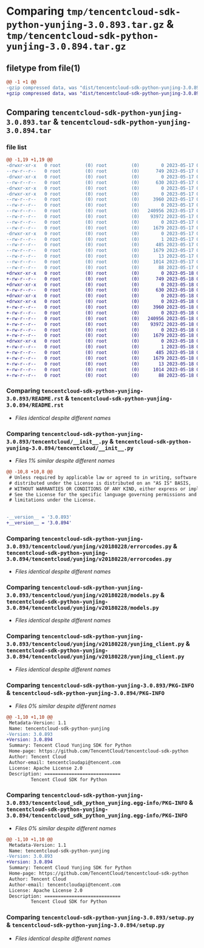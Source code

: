 # Comparing `tmp/tencentcloud-sdk-python-yunjing-3.0.893.tar.gz` & `tmp/tencentcloud-sdk-python-yunjing-3.0.894.tar.gz`

## filetype from file(1)

```diff
@@ -1 +1 @@
-gzip compressed data, was "dist/tencentcloud-sdk-python-yunjing-3.0.893.tar", last modified: Wed May 17 03:46:05 2023, max compression
+gzip compressed data, was "dist/tencentcloud-sdk-python-yunjing-3.0.894.tar", last modified: Thu May 18 00:42:47 2023, max compression
```

## Comparing `tencentcloud-sdk-python-yunjing-3.0.893.tar` & `tencentcloud-sdk-python-yunjing-3.0.894.tar`

### file list

```diff
@@ -1,19 +1,19 @@
-drwxr-xr-x   0 root         (0) root         (0)        0 2023-05-17 03:46:05.000000 tencentcloud-sdk-python-yunjing-3.0.893/
--rw-r--r--   0 root         (0) root         (0)      749 2023-05-17 03:46:05.000000 tencentcloud-sdk-python-yunjing-3.0.893/README.rst
-drwxr-xr-x   0 root         (0) root         (0)        0 2023-05-17 03:46:05.000000 tencentcloud-sdk-python-yunjing-3.0.893/tencentcloud/
--rw-r--r--   0 root         (0) root         (0)      630 2023-05-17 03:46:05.000000 tencentcloud-sdk-python-yunjing-3.0.893/tencentcloud/__init__.py
-drwxr-xr-x   0 root         (0) root         (0)        0 2023-05-17 03:46:05.000000 tencentcloud-sdk-python-yunjing-3.0.893/tencentcloud/yunjing/
-drwxr-xr-x   0 root         (0) root         (0)        0 2023-05-17 03:46:05.000000 tencentcloud-sdk-python-yunjing-3.0.893/tencentcloud/yunjing/v20180228/
--rw-r--r--   0 root         (0) root         (0)     3960 2023-05-17 03:46:05.000000 tencentcloud-sdk-python-yunjing-3.0.893/tencentcloud/yunjing/v20180228/errorcodes.py
--rw-r--r--   0 root         (0) root         (0)        0 2023-05-17 03:46:05.000000 tencentcloud-sdk-python-yunjing-3.0.893/tencentcloud/yunjing/v20180228/__init__.py
--rw-r--r--   0 root         (0) root         (0)   240956 2023-05-17 03:46:05.000000 tencentcloud-sdk-python-yunjing-3.0.893/tencentcloud/yunjing/v20180228/models.py
--rw-r--r--   0 root         (0) root         (0)    93972 2023-05-17 03:46:05.000000 tencentcloud-sdk-python-yunjing-3.0.893/tencentcloud/yunjing/v20180228/yunjing_client.py
--rw-r--r--   0 root         (0) root         (0)        0 2023-05-17 03:46:05.000000 tencentcloud-sdk-python-yunjing-3.0.893/tencentcloud/yunjing/__init__.py
--rw-r--r--   0 root         (0) root         (0)     1679 2023-05-17 03:46:05.000000 tencentcloud-sdk-python-yunjing-3.0.893/PKG-INFO
-drwxr-xr-x   0 root         (0) root         (0)        0 2023-05-17 03:46:05.000000 tencentcloud-sdk-python-yunjing-3.0.893/tencentcloud_sdk_python_yunjing.egg-info/
--rw-r--r--   0 root         (0) root         (0)        1 2023-05-17 03:46:05.000000 tencentcloud-sdk-python-yunjing-3.0.893/tencentcloud_sdk_python_yunjing.egg-info/dependency_links.txt
--rw-r--r--   0 root         (0) root         (0)      485 2023-05-17 03:46:05.000000 tencentcloud-sdk-python-yunjing-3.0.893/tencentcloud_sdk_python_yunjing.egg-info/SOURCES.txt
--rw-r--r--   0 root         (0) root         (0)     1679 2023-05-17 03:46:05.000000 tencentcloud-sdk-python-yunjing-3.0.893/tencentcloud_sdk_python_yunjing.egg-info/PKG-INFO
--rw-r--r--   0 root         (0) root         (0)       13 2023-05-17 03:46:05.000000 tencentcloud-sdk-python-yunjing-3.0.893/tencentcloud_sdk_python_yunjing.egg-info/top_level.txt
--rw-r--r--   0 root         (0) root         (0)     1014 2023-05-17 03:46:05.000000 tencentcloud-sdk-python-yunjing-3.0.893/setup.py
--rw-r--r--   0 root         (0) root         (0)       88 2023-05-17 03:46:05.000000 tencentcloud-sdk-python-yunjing-3.0.893/setup.cfg
+drwxr-xr-x   0 root         (0) root         (0)        0 2023-05-18 00:42:47.000000 tencentcloud-sdk-python-yunjing-3.0.894/
+-rw-r--r--   0 root         (0) root         (0)      749 2023-05-18 00:42:47.000000 tencentcloud-sdk-python-yunjing-3.0.894/README.rst
+drwxr-xr-x   0 root         (0) root         (0)        0 2023-05-18 00:42:47.000000 tencentcloud-sdk-python-yunjing-3.0.894/tencentcloud/
+-rw-r--r--   0 root         (0) root         (0)      630 2023-05-18 00:42:47.000000 tencentcloud-sdk-python-yunjing-3.0.894/tencentcloud/__init__.py
+drwxr-xr-x   0 root         (0) root         (0)        0 2023-05-18 00:42:47.000000 tencentcloud-sdk-python-yunjing-3.0.894/tencentcloud/yunjing/
+drwxr-xr-x   0 root         (0) root         (0)        0 2023-05-18 00:42:47.000000 tencentcloud-sdk-python-yunjing-3.0.894/tencentcloud/yunjing/v20180228/
+-rw-r--r--   0 root         (0) root         (0)     3960 2023-05-18 00:42:47.000000 tencentcloud-sdk-python-yunjing-3.0.894/tencentcloud/yunjing/v20180228/errorcodes.py
+-rw-r--r--   0 root         (0) root         (0)        0 2023-05-18 00:42:47.000000 tencentcloud-sdk-python-yunjing-3.0.894/tencentcloud/yunjing/v20180228/__init__.py
+-rw-r--r--   0 root         (0) root         (0)   240956 2023-05-18 00:42:47.000000 tencentcloud-sdk-python-yunjing-3.0.894/tencentcloud/yunjing/v20180228/models.py
+-rw-r--r--   0 root         (0) root         (0)    93972 2023-05-18 00:42:47.000000 tencentcloud-sdk-python-yunjing-3.0.894/tencentcloud/yunjing/v20180228/yunjing_client.py
+-rw-r--r--   0 root         (0) root         (0)        0 2023-05-18 00:42:47.000000 tencentcloud-sdk-python-yunjing-3.0.894/tencentcloud/yunjing/__init__.py
+-rw-r--r--   0 root         (0) root         (0)     1679 2023-05-18 00:42:47.000000 tencentcloud-sdk-python-yunjing-3.0.894/PKG-INFO
+drwxr-xr-x   0 root         (0) root         (0)        0 2023-05-18 00:42:47.000000 tencentcloud-sdk-python-yunjing-3.0.894/tencentcloud_sdk_python_yunjing.egg-info/
+-rw-r--r--   0 root         (0) root         (0)        1 2023-05-18 00:42:47.000000 tencentcloud-sdk-python-yunjing-3.0.894/tencentcloud_sdk_python_yunjing.egg-info/dependency_links.txt
+-rw-r--r--   0 root         (0) root         (0)      485 2023-05-18 00:42:47.000000 tencentcloud-sdk-python-yunjing-3.0.894/tencentcloud_sdk_python_yunjing.egg-info/SOURCES.txt
+-rw-r--r--   0 root         (0) root         (0)     1679 2023-05-18 00:42:47.000000 tencentcloud-sdk-python-yunjing-3.0.894/tencentcloud_sdk_python_yunjing.egg-info/PKG-INFO
+-rw-r--r--   0 root         (0) root         (0)       13 2023-05-18 00:42:47.000000 tencentcloud-sdk-python-yunjing-3.0.894/tencentcloud_sdk_python_yunjing.egg-info/top_level.txt
+-rw-r--r--   0 root         (0) root         (0)     1014 2023-05-18 00:42:47.000000 tencentcloud-sdk-python-yunjing-3.0.894/setup.py
+-rw-r--r--   0 root         (0) root         (0)       88 2023-05-18 00:42:47.000000 tencentcloud-sdk-python-yunjing-3.0.894/setup.cfg
```

### Comparing `tencentcloud-sdk-python-yunjing-3.0.893/README.rst` & `tencentcloud-sdk-python-yunjing-3.0.894/README.rst`

 * *Files identical despite different names*

### Comparing `tencentcloud-sdk-python-yunjing-3.0.893/tencentcloud/__init__.py` & `tencentcloud-sdk-python-yunjing-3.0.894/tencentcloud/__init__.py`

 * *Files 1% similar despite different names*

```diff
@@ -10,8 +10,8 @@
 # Unless required by applicable law or agreed to in writing, software
 # distributed under the License is distributed on an "AS IS" BASIS,
 # WITHOUT WARRANTIES OR CONDITIONS OF ANY KIND, either express or implied.
 # See the License for the specific language governing permissions and
 # limitations under the License.
 
 
-__version__ = '3.0.893'
+__version__ = '3.0.894'
```

### Comparing `tencentcloud-sdk-python-yunjing-3.0.893/tencentcloud/yunjing/v20180228/errorcodes.py` & `tencentcloud-sdk-python-yunjing-3.0.894/tencentcloud/yunjing/v20180228/errorcodes.py`

 * *Files identical despite different names*

### Comparing `tencentcloud-sdk-python-yunjing-3.0.893/tencentcloud/yunjing/v20180228/models.py` & `tencentcloud-sdk-python-yunjing-3.0.894/tencentcloud/yunjing/v20180228/models.py`

 * *Files identical despite different names*

### Comparing `tencentcloud-sdk-python-yunjing-3.0.893/tencentcloud/yunjing/v20180228/yunjing_client.py` & `tencentcloud-sdk-python-yunjing-3.0.894/tencentcloud/yunjing/v20180228/yunjing_client.py`

 * *Files identical despite different names*

### Comparing `tencentcloud-sdk-python-yunjing-3.0.893/PKG-INFO` & `tencentcloud-sdk-python-yunjing-3.0.894/PKG-INFO`

 * *Files 0% similar despite different names*

```diff
@@ -1,10 +1,10 @@
 Metadata-Version: 1.1
 Name: tencentcloud-sdk-python-yunjing
-Version: 3.0.893
+Version: 3.0.894
 Summary: Tencent Cloud Yunjing SDK for Python
 Home-page: https://github.com/TencentCloud/tencentcloud-sdk-python
 Author: Tencent Cloud
 Author-email: tencentcloudapi@tencent.com
 License: Apache License 2.0
 Description: ============================
         Tencent Cloud SDK for Python
```

### Comparing `tencentcloud-sdk-python-yunjing-3.0.893/tencentcloud_sdk_python_yunjing.egg-info/PKG-INFO` & `tencentcloud-sdk-python-yunjing-3.0.894/tencentcloud_sdk_python_yunjing.egg-info/PKG-INFO`

 * *Files 0% similar despite different names*

```diff
@@ -1,10 +1,10 @@
 Metadata-Version: 1.1
 Name: tencentcloud-sdk-python-yunjing
-Version: 3.0.893
+Version: 3.0.894
 Summary: Tencent Cloud Yunjing SDK for Python
 Home-page: https://github.com/TencentCloud/tencentcloud-sdk-python
 Author: Tencent Cloud
 Author-email: tencentcloudapi@tencent.com
 License: Apache License 2.0
 Description: ============================
         Tencent Cloud SDK for Python
```

### Comparing `tencentcloud-sdk-python-yunjing-3.0.893/setup.py` & `tencentcloud-sdk-python-yunjing-3.0.894/setup.py`

 * *Files identical despite different names*

